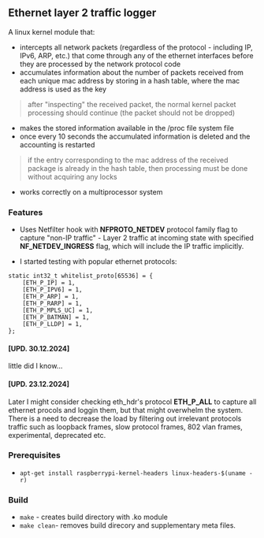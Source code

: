 ## Ethernet layer 2 traffic logger
A linux kernel module that:

- intercepts all network packets (regardless of the protocol - including IP, IPv6, ARP, etc.) that come through any of the ethernet interfaces before they are processed by the network protocol code
- accumulates information about the number of packets received from each unique mac address by storing in a hash table, where the mac address is used as the key
>after "inspecting" the received packet, the normal kernel packet processing should continue (the packet should not be dropped)
- makes the stored information available in the /proc file system file
- once every 10 seconds the accumulated information is deleted and the accounting is restarted
>if the entry corresponding to the mac address of the received package is already in the hash table, then processing must be done without acquiring any locks
- works correctly on a multiprocessor system

### Features
- Uses Netfilter hook with **NFPROTO_NETDEV** protocol family flag to capture "non-IP traffic" - Layer 2 traffic at incoming state with specified **NF_NETDEV_INGRESS** flag, which will include the IP traffic implicitly. 

- I started testing with popular ethernet protocols:
```
static int32_t whitelist_proto[65536] = {
    [ETH_P_IP] = 1,
    [ETH_P_IPV6] = 1,
    [ETH_P_ARP] = 1,
    [ETH_P_RARP] = 1,
    [ETH_P_MPLS_UC] = 1,
    [ETH_P_BATMAN] = 1,
    [ETH_P_LLDP] = 1,
};
```
#### **[UPD. 30.12.2024]**
little did I know...
#### **[UPD. 23.12.2024]**
Later I might consider checking eth_hdr's protocol **ETH_P_ALL** to capture all ethernet procols and loggin them, but that might overwhelm the system. There is a need to decrease the load by filtering out irrelevant protocols traffic such as loopback frames, slow protocol frames, 802 vlan frames, experimental, deprecated etc. 

### Prerequisites
- ```apt-get install raspberrypi-kernel-headers linux-headers-$(uname -r)```

### Build
- ```make``` - creates build directory with .ko module
- ```make clean```- removes build direcory and supplementary meta files.